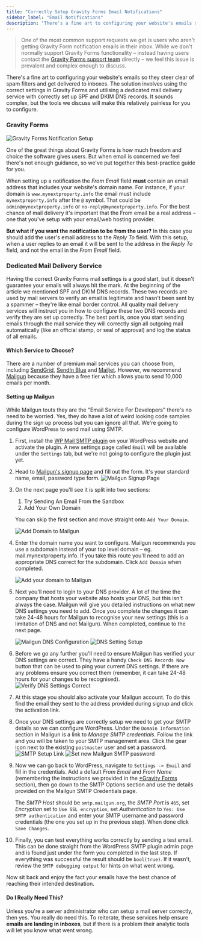```yaml
---
title: "Correctly Setup Gravity Forms Email Notifications"
sidebar_label: "Email Notifications"
description: "There's a fine art to configuring your website's emails so they steer clear of spam filters and get delivered to inboxes. We detail the best solution."
---
```


> One of the most common support requests we get is users who aren't getting Gravity Form notification emails in their inbox. While we don't normally support Gravity Forms functionality – instead having users contact the [Gravity Forms support team](https://www.gravityhelp.com/support/) directly – we feel this issue is prevalent and complex enough to discuss.

There's a fine art to configuring your website's emails so they steer clear of spam filters and get delivered to inboxes. The solution involves using the correct settings in Gravity Forms and utilising a dedicated mail delivery service with correctly set up SPF and DKIM DNS records. It sounds complex, but the tools we discuss will make this relatively painless for you to configure.

### Gravity Forms 

![Gravity Forms Notification Setup](https://resources.gravitypdf.com/uploads/2015/10/gravityforms.png)

One of the great things about Gravity Forms is how much freedom and choice the software gives users. But when email is concerned we feel there's not enough guidance, so we've put together this best-practice guide for you.

When setting up a notification the *From Email* field **must** contain an email address that includes your website's domain name. For instance, if your domain is `www.mynextproperty.info` the email must include `mynextproperty.info` after the `@` symbol. That could be `admin@mynextproperty.info` or `no-reply@mynextproperty.info`. For the best chance of mail delivery it's important that the From email be a real address – one that you've setup with your email/web hosting provider. 

**But what if you want the notification to be from the user?** In this case you should add the user's email address to the *Reply To* field. With this setup, when a user replies to an email it will be sent to the address in the *Reply To* field, and not the email in the *From Email* field.

### Dedicated Mail Delivery Service 

Having the correct Gravity Forms mail settings is a good start, but it doesn't guarantee your emails will always hit the mark. At the beginning of the article we mentioned SPF and DKIM DNS records. These two records are used by mail servers to verify an email is legitimate and hasn't been sent by a spammer – they're like email border control. All quality mail delivery services will instruct you in how to configure these two DNS records and verify they are set up correctly. The best part is, once you start sending emails through the mail service they will correctly sign all outgoing mail automatically (like an official stamp, or seal of approval) and log the status of all emails.

#### Which Service to Choose? 

There are a number of premium mail services you can choose from, including [SendGrid](https://sendgrid.com/), [SendIn Blue](https://www.sendinblue.com/) and [Mailjet](https://www.mailjet.com/). However, we recommend [Mailgun](http://www.mailgun.com/) because they have a free tier which allows you to send 10,000 emails per month.

#### Setting up Mailgun 

While Mailgun touts they are the "Email Service For Developers" there's no need to be worried. Yes, they do have a lot of weird looking code samples during the sign up process but you can ignore all that. We're going to configure WordPress to send mail using SMTP.

1.  First, install the [WP Mail SMTP plugin](https://wordpress.org/plugins/wp-mail-smtp/) on your WordPress website and activate the plugin. A new settings page called `Email` will be available under the `Settings` tab, but we're not going to configure the plugin just yet.

1.  Head to [Mailgun's signup page](https://mailgun.com/signup) and fill out the form. It's your standard name, email, password type form. 
    ![Mailgun Signup Page](https://resources.gravitypdf.com/uploads/2015/10/initial-signup.png)

1.  On the next page you'll see it is split into two sections:

    1.  Try Sending An Email From the Sandbox
    1.  Add Your Own Domain

    You can skip the first section and move straight onto `Add Your Domain`. 

    ![Add Domain to Mailgun](https://resources.gravitypdf.com/uploads/2015/10/add-domain.png)

1.  Enter the domain name you want to configure. Mailgun recommends you use a subdomain instead of your top level domain – eg. mail.mynextproperty.info. If you take this route you'll need to add an appropriate DNS correct for the subdomain.  Click `Add Domain` when completed. 

    ![Add your domain to Mailgun](https://resources.gravitypdf.com/uploads/2015/10/enter-domain.png)

1.  Next you'll need to login to your DNS provider. A lot of the time the company that hosts your website also hosts your DNS, but this isn't always the case. Mailgun will give you detailed instructions on what new DNS settings you need to add. Once you complete the changes it can take 24-48 hours for Mailgun to recognise your new settings (this is a limitation of DNS and not Mailgun). When completed, continue to the next page. 

    ![Mailgun DNS Configuration](https://resources.gravitypdf.com/uploads/2015/10/dns-config.png) 
    ![DNS Setting Setup](https://resources.gravitypdf.com/uploads/2015/10/dns-config-2.png)

1.  Before we go any further you'll need to ensure Mailgun has verified your DNS settings are correct. They have a handy `Check DNS Records Now` button that can be used to ping your current DNS settings. If there are any problems ensure you correct them (remember, it can take 24-48 hours for your changes to be recognised). ![Verify DNS Settings Correct](https://resources.gravitypdf.com/uploads/2015/10/dns-verification.png)

1.  At this stage you should also activate your Mailgun account. To do this find the email they sent to the address provided during signup and click the activation link.

1.  Once your DNS settings are correctly setup we need to get your SMTP details so we can configure WordPress. Under the `Domain Information` section in Mailgun is a link to *Manage SMTP credentials*. Follow the link and you will be taken to your SMTP management area. Click the gear icon next to the existing `postmaster` user and set a password. ![SMTP Setup Link](https://resources.gravitypdf.com/uploads/2015/10/manage-credentials.png) ![Set new Mailgun SMTP password](https://resources.gravitypdf.com/uploads/2015/10/set-smtp-password.png)

1.  Now we can go back to WordPress, navigate to `Settings -> Email` and fill in the credentials. Add a default *From Email* and *From Name* (remembering the instructions we provided in the [*Gravity Forms](#gravityforms) section), then go down to the SMTP Options section and use the details provided on the Mailgun SMTP Credentials page. 

    The *SMTP Host* should be `smtp.mailgun.org`, the *SMTP Port* is `465`, set *Encryption* set to `Use SSL encryption`, set *Authentication* to `Yes: Use SMTP authentication` and enter your SMTP username and password credentials (the one you set up in the previous step). When done click `Save Changes`.

1. Finally, you can test everything works correctly by sending a test email. This can be done straight from the WordPress SMTP plugin admin page and is found just under the form you completed in the last step. If everything was successful the result should be `bool(true)`. If it wasn't, review the `SMTP debugging output` for hints on what went wrong.

Now sit back and enjoy the fact your emails have the best chance of reaching their intended destination.

#### Do I Really Need This? 

Unless you're a server administrator who can setup a mail server correctly, then yes. You really do need this. To reiterate, these services help ensure **emails are landing in inboxes**, but if there is a problem their analytic tools will let you know what went wrong.